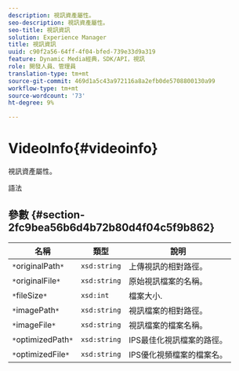 ```yaml
---
description: 視訊資產屬性。
seo-description: 視訊資產屬性。
seo-title: 視訊資訊
solution: Experience Manager
title: 視訊資訊
uuid: c90f2a56-64ff-4f04-bfed-739e33d9a319
feature: Dynamic Media經典，SDK/API，視訊
role: 開發人員、管理員
translation-type: tm+mt
source-git-commit: 469d1a5c43a972116a8a2efb0de5708800130a99
workflow-type: tm+mt
source-wordcount: '73'
ht-degree: 9%

---
```



# VideoInfo{#videoinfo}

視訊資產屬性。

語法

## 參數 {#section-2fc9bea56b6d4b72b80d4f04c5f9b862}

| 名稱 | 類型 | 說明 |
|---|---|---|
| `*`originalPath`*` | `xsd:string` | 上傳視訊的相對路徑。 |
| `*`originalFile`*` | `xsd:string` | 原始視訊檔案的名稱。 |
| `*`fileSize`*` | `xsd:int` | 檔案大小. |
| `*`imagePath`*` | `xsd:string` | 視訊檔案的相對路徑。 |
| `*`imageFile`*` | `xsd:string` | 視訊檔案的檔案名稱。 |
| `*`optimizedPath`*` | `xsd:string` | IPS最佳化視訊檔案的路徑。 |
| `*`optimizedFile`*` | `xsd:string` | IPS優化視頻檔案的檔案名。 |

